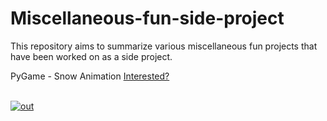 # Miscellaneous-fun-side-project
This repository aims to summarize various miscellaneous fun projects that have been worked on as a side project.
<summary> PyGame - Snow Animation <a href = "https://github.com/felixfilipi/Miscellaneous-fun-side-project/blob/master/pygame/snow_animation.py"> Interested? </summary> <br>

 ![out](https://user-images.githubusercontent.com/65327805/141414724-bd672b07-2d1a-4369-9ebf-774db2e5606c.gif)  
 


